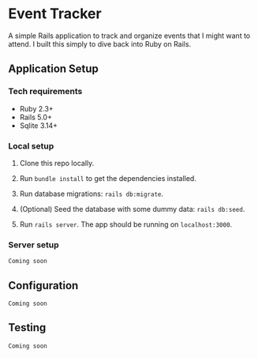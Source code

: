Event Tracker
==============================================

A simple Rails application to track and organize events that I might want to attend. I built this simply to dive back into Ruby on Rails. 


## Application Setup

### Tech requirements

- Ruby 2.3+
- Rails 5.0+
- Sqlite 3.14+

### Local setup

1. Clone this repo locally.

2. Run `bundle install` to get the dependencies installed.

3. Run database migrations: `rails db:migrate`.

4. (Optional) Seed the database with some dummy data: `rails db:seed`.

5. Run `rails server`. The app should be running on `localhost:3000`.


### Server setup 

```
Coming soon
```


## Configuration

```
Coming soon
```


## Testing

```
Coming soon
```
